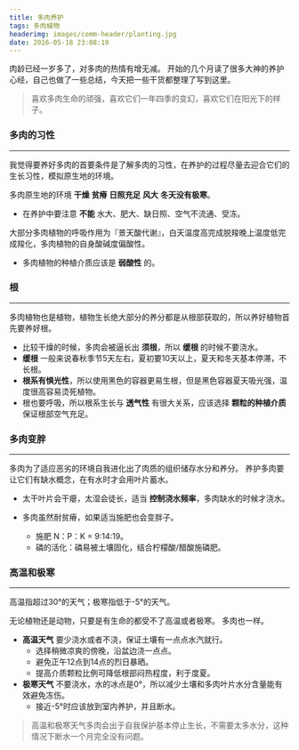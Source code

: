 ```yaml
---
title: 多肉养护
tags: 多肉植物
headerimg: images/comm-header/planting.jpg
date: 2016-05-18 23:08:19
---
```

肉龄已经一岁多了，对多肉的热情有增无减。
开始的几个月读了很多大神的养护心经，自己也做了一些总结，今天把一些干货都整理了写到这里。
<!-- more -->
<!-- toc -->
> 喜欢多肉生命的顽强，喜欢它们一年四季的变幻，喜欢它们在阳光下的样子。

### 多肉的习性

* * *

我觉得要养好多肉的首要条件是了解多肉的习性，在养护的过程尽量去迎合它们的生长习性，模拟原生地的环境。

多肉原生地的环境 **干燥** **贫瘠** **日照充足** **风大** **冬天没有极寒**。

- 在养护中要注意 **不能** 水大、肥大、缺日照、空气不流通、受冻。

大部分多肉植物的呼吸作用为『景天酸代谢』，白天温度高完成脱羧晚上温度低完成羧化，多肉植物的自身酸碱度偏酸性。

- 多肉植物的种植介质应该是 **弱酸性** 的。

### 根

* * *

多肉植物也是植物，植物生长绝大部分的养分都是从根部获取的，所以养好植物首先要养好根。

- 比较干燥的时候，多肉会被逼长出 **须根**，所以 **缓根** 的时候不要浇水。
- **缓根** 一般来说春秋季节5天左右，夏初要10天以上，夏天和冬天基本停滞，不长根。
- **根系有惧光性**，所以使用黑色的容器更易生根，但是黑色容器夏天吸光强，温度很高容易烫死植物。
- 根也要呼吸，所以根系生长与 **透气性** 有很大关系，应该选择 **颗粒的种植介质** 保证根部空气充足。

### 多肉变胖

* * *

多肉为了适应恶劣的环境自我进化出了肉质的组织储存水分和养分。
养护多肉要让它们有缺水概念，在有水时才会用叶片蓄水。

- 太干叶片会干瘪，太湿会徒长，适当 **控制浇水频率**，多肉缺水的时候才浇水。

- 多肉虽然耐贫瘠，如果适当施肥也会变胖子。
    + 施肥 N：P：K = 9:14:19。
    + 磷的活化：磷易被土壤固化，结合柠檬酸/醋酸施磷肥。

### 高温和极寒

* * *

高温指超过30°的天气；极寒指低于-5°的天气。

无论植物还是动物，只要是有生命的都受不了高温或者极寒。
多肉也一样。

- **高温天气** 要少浇水或者不浇，保证土壤有一点点水汽就行。
    + 选择稍微凉爽的傍晚，沿盆边浇一点点。
    + 避免正午12点到14点的烈日暴晒。
    + 提高介质颗粒比例可降低根部闷热程度，利于度夏。
- **极寒天气** 不要浇水，水的冰点是0°，所以减少土壤和多肉叶片水分含量能有效避免冻伤。
    + 接近-5°时应该放到室内养护，并且断水。

> 高温和极寒天气多肉会出于自我保护基本停止生长，不需要太多水分，这种情况下断水一个月完全没有问题。